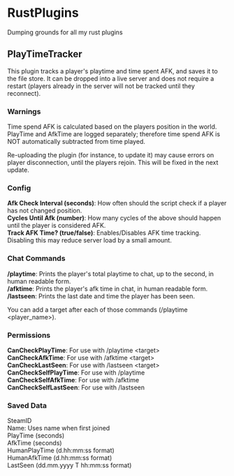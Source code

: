 # RustPlugins
Dumping grounds for all my rust plugins

## PlayTimeTracker

This plugin tracks a player's playtime and time spent AFK, and saves it to the file store. It can be dropped into a live server and does not require a restart (players already in the server will not be tracked until they reconnect).

### Warnings
Time spend AFK is calculated based on the players position in the world. PlayTime and AfkTime are logged separately; therefore time spend AFK is NOT automatically subtracted from time played.  

Re-uploading the plugin (for instance, to update it) may cause errors on player disconnection, until the players rejoin. This will be fixed in the next update.

### Config
**Afk Check Interval (seconds)**: How often should the script check if a player has not changed position.  
**Cycles Until Afk (number)**: How many cycles of the above should happen until the player is considered AFK.  
**Track AFK Time? (true/false)**: Enables/Disables AFK time tracking. Disabling this may reduce server load by a small amount.  

### Chat Commands
**/playtime**: Prints the player's total playtime to chat, up to the second, in human readable form.  
**/afktime**: Prints the player's afk time in chat, in human readable form.  
**/lastseen**: Prints the last date and time the player has been seen.  

You can add a target after each of those commands (/playtime \<player_name>).

### Permissions
**CanCheckPlayTime**: For use with /playtime \<target>  
**CanCheckAfkTime**: For use with /afktime \<target>  
**CanCheckLastSeen**: For use with /lastseen \<target>  
**CanCheckSelfPlayTime**: For use with /playtime  
**CanCheckSelfAfkTime**: For use with /afktime  
**CanCheckSelfLastSeen**: For use with /lastseen  

### Saved Data
SteamID  
Name: Uses name when first joined  
PlayTime (seconds)  
AfkTime (seconds)  
HumanPlayTime (d.hh:mm:ss format)  
HumanAfkTime (d.hh:mm:ss format)  
LastSeen (dd.mm.yyyy T hh:mm:ss format)  

